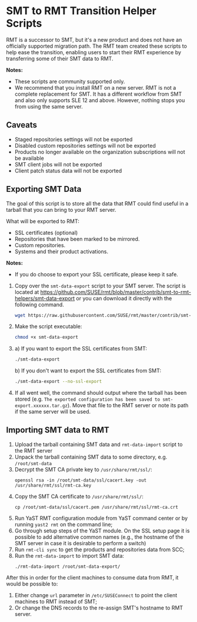 # SMT to RMT Transition Helper Scripts

RMT is a successor to SMT, but it's a new product and does not have an officially supported migration path. The RMT team
created these scripts to help ease the transition, enabling users to start their RMT experience by transferring some of
their SMT data to RMT.

**Notes:**

* These scripts are community supported only.
* We recommend that you install RMT on a new server. RMT is not a complete replacement for SMT. It has a different
workflow from SMT and also only supports SLE 12 and above. However, nothing stops you from using the same server.

## Caveats

* Staged repositories settings will not be exported
* Disabled custom repositories settings will not be exported
* Products no longer available on the organization subscriptions will not be available
* SMT client jobs will not be exported
* Client patch status data will not be exported

## Exporting SMT Data

The goal of this script is to store all the data that RMT could find useful in a tarball that you can bring to your
RMT server.

What will be exported to RMT:

* SSL certificates (optional)
* Repositories that have been marked to be mirrored.
* Custom repositories.
* Systems and their product activations.

**Notes:**

* If you do choose to export your SSL certificate, please keep it safe.

1. Copy over the `smt-data-export` script to your SMT server. The script is located at
https://github.com/SUSE/rmt/blob/master/contrib/smt-to-rmt-helpers/smt-data-export or you can download it directly with
the following command.
    ```bash
    wget https://raw.githubusercontent.com/SUSE/rmt/master/contrib/smt-to-rmt-helpers/smt-data-export
    ```
2. Make the script executable:
    ```bash
    chmod +x smt-data-export
    ```
3.
    a) If you want to export the SSL certificates from SMT:
    ```bash
    ./smt-data-export
    ```
    b) If you don't want to export the SSL certificates from SMT:
    ```bash
    ./smt-data-export --no-ssl-export
    ```
4. If all went well, the command should output where the tarball has been stored (e.g. `The exported configuration has
been saved to smt-export.xxxxxx.tar.gz`). Move that file to the RMT
server or note its path if the same server will be used.

## Importing SMT data to RMT

1. Upload the tarball containing SMT data and `rmt-data-import` script to the RMT server
1. Unpack the tarball containing SMT data to some directory, e.g. `/root/smt-data`
1. Decrypt the SMT CA private key to `/usr/share/rmt/ssl/`:
    ```
    openssl rsa -in /root/smt-data/ssl/cacert.key -out /usr/share/rmt/ssl/rmt-ca.key
    ```
1. Copy the SMT CA certificate to `/usr/share/rmt/ssl/`:
    ```
    cp /root/smt-data/ssl/cacert.pem /usr/share/rmt/ssl/rmt-ca.crt
    ```
1. Run YaST RMT configuration module from YaST command center or by running `yast2 rmt` on the command line;
1. Go through setup steps of the YaST module. On the SSL setup page it is possible to add alternative common names (e.g., the hostname of the SMT server in case it is desirable to perform a switch) 
1. Run `rmt-cli sync` to get the products and repositories data from SCC;
1. Run the `rmt-data-import` to import SMT data:
    ```
    ./rmt-data-import /root/smt-data-export/
    ```

After this in order for the client machines to consume data from RMT, it would be possible to:
1. Either change `url` parameter in `/etc/SUSEConnect` to point the client machines to RMT instead of SMT;
1. Or change the DNS records to the re-assign SMT's hostname to RMT server.
